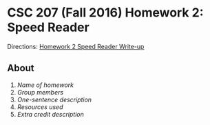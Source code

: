 # CSC 207 (Fall 2016) Homework 2: Speed Reader

Directions: [Homework 2 Speed Reader Write-up](http://www.cs.grinnell.edu/~osera/courses/csc207/16fa/homeworks/02-speed-reader.html)

## About

1. *Name of homework*
2. *Group members*
3. *One-sentence description*
4. *Resources used*
5. *Extra credit description*
